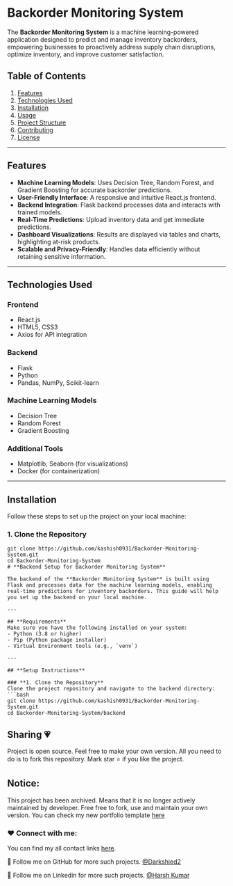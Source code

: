 # **Backorder Monitoring System**

The **Backorder Monitoring System** is a machine learning-powered application designed to predict and manage inventory backorders, empowering businesses to proactively address supply chain disruptions, optimize inventory, and improve customer satisfaction.

## **Table of Contents**
1. [Features](#features)
2. [Technologies Used](#technologies-used)
3. [Installation](#installation)
4. [Usage](#usage)
5. [Project Structure](#project-structure)
6. [Contributing](#contributing)
7. [License](#license)

---

## **Features**
- **Machine Learning Models**: Uses Decision Tree, Random Forest, and Gradient Boosting for accurate backorder predictions.
- **User-Friendly Interface**: A responsive and intuitive React.js frontend.
- **Backend Integration**: Flask backend processes data and interacts with trained models.
- **Real-Time Predictions**: Upload inventory data and get immediate predictions.
- **Dashboard Visualizations**: Results are displayed via tables and charts, highlighting at-risk products.
- **Scalable and Privacy-Friendly**: Handles data efficiently without retaining sensitive information.

---

## **Technologies Used**
### **Frontend**
- React.js
- HTML5, CSS3
- Axios for API integration

### **Backend**
- Flask
- Python
- Pandas, NumPy, Scikit-learn

### **Machine Learning Models**
- Decision Tree
- Random Forest
- Gradient Boosting

### **Additional Tools**
- Matplotlib, Seaborn (for visualizations)
- Docker (for containerization)

---

## **Installation**
Follow these steps to set up the project on your local machine:

### **1. Clone the Repository**
```console
git clone https://github.com/kashish0931/Backorder-Monitoring-System.git
cd Backorder-Monitoring-System
# **Backend Setup for Backorder Monitoring System**

The backend of the **Backorder Monitoring System** is built using Flask and processes data for the machine learning models, enabling real-time predictions for inventory backorders. This guide will help you set up the backend on your local machine.

---

## **Requirements**
Make sure you have the following installed on your system:
- Python (3.8 or higher)
- Pip (Python package installer)
- Virtual Environment tools (e.g., `venv`)

---

## **Setup Instructions**

### **1. Clone the Repository**
Clone the project repository and navigate to the backend directory:
```bash
git clone https://github.com/kashish0931/Backorder-Monitoring-System.git
cd Backorder-Monitoring-System/backend
```

 ## Sharing 💗

Project is open source. Feel free to make your own version. All you need to do is to fork this repository. Mark star ⭐ if you like the project.

## Notice:

This project has been archived. Means that it is no longer actively maintained by developer. Free free to fork, use and maintain your own version. You can check my new portfolio template [here](https://github.com/Darkshied2/)
### ❤️ Connect with me:

You can find my all contact links [here](#).

💙 Follow me on GitHub for more such projects. [@Darkshied2](https://github.com/Darkshied2)                      

💙 Follow me on Linkedin for more such projects. [@Harsh Kumar](https://linkedin.com/in/harshkmr)

